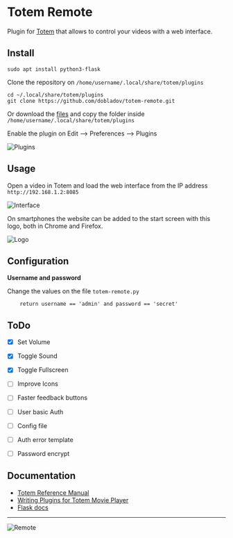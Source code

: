 # Totem Remote

Plugin for [Totem](https://wiki.gnome.org/Apps/Videos) that allows to control your videos with a web interface.


## Install

	sudo apt install python3-flask

Clone the repository on `/home/username/.local/share/totem/plugins`

	cd ~/.local/share/totem/plugins
    git clone https://github.com/dobladov/totem-remote.git

Or download the [files](https://github.com/dobladov/totem-remote/archive/master.zip) and copy the folder inside `/home/username/.local/share/totem/plugins`

Enable the plugin on Edit --> Preferences --> Plugins

![Plugins](https://my.mixtape.moe/ecwvur.png)

## Usage

Open a video in Totem and load the web interface from the IP address `http://192.168.1.2:8085`

![Interface](https://my.mixtape.moe/wdvdjb.png)

On smartphones the website can be added to the start screen with this logo, both in Chrome and Firefox.

![Logo](https://my.mixtape.moe/ikaflp.png)


## Configuration

**Username and password**

Change the values on the file `totem-remote.py`

        return username == 'admin' and password == 'secret'


## ToDo

- [x] Set Volume
- [x] Toggle Sound
- [x] Toggle Fullscreen
- [ ] Improve Icons
- [ ] Faster feedback buttons
- [ ] User basic Auth
- [ ] Config file
- [ ] Auth error template
- [ ] Password encrypt 


## Documentation

+ [Totem Reference Manual](https://developer.gnome.org/totem/stable/)
+ [Writing Plugins for Totem Movie Player](http://asanka-abeyweera.blogspot.com.es/2012/03/writing-plugins-for-totem-movie-player.html)
+ [Flask docs](http://flask.pocoo.org/docs/0.10/)

---

![Remote](https://my.mixtape.moe/gpqwxi.gif)
